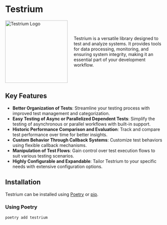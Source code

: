 # Testrium

<div style="display: flex; align-items: center;">
  <img src="https://github.com/letalboy/Spectrum/assets/63066865/cf9c60e7-9eba-474c-8cc1-b246e661fd5c" alt="Testrium Logo" width="200" height="200" style="margin-right: 20px;">
  <div>
    <p>Testrium is a versatile library designed to test and analyze systems. It provides tools for data processing, monitoring, and ensuring system integrity, making it an essential part of your development workflow.</p>
  </div>
</div>

## Key Features

- **Better Organization of Tests**: Streamline your testing process with improved test management and categorization.
- **Easy Testing of Async or Parallelized Dependent Tests**: Simplify the testing of asynchronous or parallel workflows with built-in support.
- **Historic Performance Comparison and Evaluation**: Track and compare test performance over time for better insights.
- **Custom Behavior Through Callback Systems**: Customize test behaviors using flexible callback mechanisms.
- **Manipulation of Test Flows**: Gain control over test execution flows to suit various testing scenarios.
- **Highly Configurable and Expandable**: Tailor Testrium to your specific needs with extensive configuration options.

## Installation

Testrium can be installed using [Poetry](https://python-poetry.org/) or [pip](https://pip.pypa.io/en/stable/). 

### Using Poetry

```bash
poetry add testrium
```
